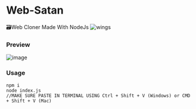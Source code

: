# Web-Satan
🗃️Web Cloner Made With NodeJs
![wings](https://user-images.githubusercontent.com/65026164/158001887-5335958c-652e-4aca-a9b5-04879d604d7d.png)

### Preview
![image](https://user-images.githubusercontent.com/65026164/158001791-dfc7ff99-ab9e-4536-9d82-29fc65cfdfa9.png)

### Usage
```
npm i
node index.js
//MAKE SURE PASTE IN TERMINAL USING Ctrl + Shift + V (Windows) or CMD + Shift + V (Mac)
```
